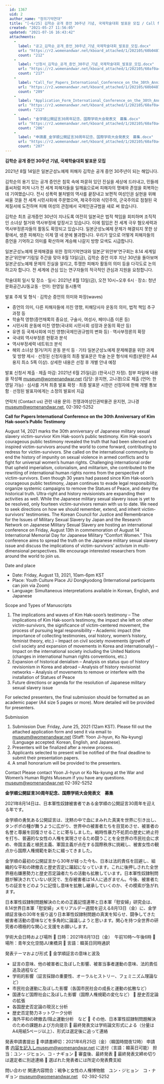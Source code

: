 ```yaml
---
  id: 1367
  uid: 2
  author_name: "정의기억연대"
  title: "[~6/25] 김학순 공개 증언 30주년 기념, 국제학술대회 발표문 모집 / Call for Papers: Intl Conference on Kim Hak-soon / 国際学術大会発表文 募集"
  created: "2021-05-27 11:56:05"
  updated: "2021-07-16 16:43:42"
  attachments: 
    - 
      label: "공고_김학순_공개_증언_30주년_기념_국제학술대회_발표문_모집.docx"
      url: "https://r2.womenandwar.net/kboard_attached/1/202105/60b0487cf22048303894.docx"
      count: "212"
    - 
      label: "신청서_김학순_공개_증언_30주년_기념_국제학술대회_발표문_모집.docx"
      url: "https://r2.womenandwar.net/kboard_attached/1/202105/60af0a45a042f3090898.docx"
      count: "217"
    - 
      label: "Call_for_Papers_International_Conference_on_the_30th_Anniversary.docx"
      url: "https://r2.womenandwar.net/kboard_attached/1/202105/60b0487cf3ed08157769.docx"
      count: "209"
    - 
      label: "Application_Form_International_Conference_on_the_30th_Anniversary.docx"
      url: "https://r2.womenandwar.net/kboard_attached/1/202105/60af0a45a30ea5814736.docx"
      count: "212"
    - 
      label: "金学順公開証言30周年記念、国際学術大会発表文　募集.docx"
      url: "https://r2.womenandwar.net/kboard_attached/1/202105/60af0a45a4fc36973092.docx"
      count: "206"
    - 
      label: "申請書_金学順公開証言30周年記念、国際学術大会発表文　募集.docx"
      url: "https://r2.womenandwar.net/kboard_attached/1/202105/60af0a45a65666250852.docx"
      count: "207"
---
```

**김학순 공개 증언 30주년 기념, 국제학술대회 발표문 모집**

2021년 8월 14일은 일본군성노예제 피해자 김학순 공개 증언 30주년이 되는 해입니다. 

김학순의 용기 있는 공개 증언은 침묵 속에 파묻혀 있던 진실을 세상에 드러내고, 민들레 홀씨처럼 퍼져 나가 전 세계 피해자들을 일깨움으로써 피해자의 명예와 존엄을 회복하는데 기여했습니다. 전시 성폭력 불처벌의 역사를 끝장내고 보편적 여성인권 실현을 위해 싸울 것을 전 세계 시민사회에 주문했으며, 제국주의와 식민주의, 군국주의로 점철된 국제질서에 도전하며 피해 여성의 관점에서 국제인권규범을 새로 써 왔습니다. 

김학순 최초 공개증언 30년이 지나도록 여전히 일본국은 법적 책임을 회피하며 조직적인 소녀상 철거와 역사부정에 앞장서고 있습니다. 이에 힘입은 전 세계 극우 혐오세력과 역사부정론자들의 활동도 확장되고 있습니다. 일본군성노예제 문제가 해결되지 못한 상황에서, 생존 피해자는 이제 열 네 분에 불과합니다. 우리가 앞으로 어떻게 피해자들의 증언을 기억하고 의미를 확산하며 계승해 나갈지 방향 모색도 시급합니다. 

일본군성노예제 문제해결을 위한 정의기억연대와 일본군’위안부’연구회는 8.14 세계일본군‘위안부’기림일 주간을 맞아 8월 13일(금), 김학순 증언 이후 지난 30년을 돌아보며 일본군성노예제 문제의 진실을 알리고, 투쟁한 피해자 활동의 의미 등을 다각도로 논의하고자 합니다. 전 세계에 관심 있는 연구자들의 적극적인 관심과 지원을 요청합니다. 

학술대회 일시 및 장소
· 일시: 2021년 8월 13일(금), 오전 10시~오후 6시
· 장소: 청년문화공간JU동교동
· 언어: 한영일 동시통역

발표 주제 및 형식 
· 김학순 증언의 의미와 파장(waves)
- 증언의 의미, 다른 피해자들에 끼친 영향, 피해당사자 운동의 의미, 법적 책임 추구 과정 등
- 학술적 영향(증언채록의 중요성, 구술사, 여성사, 페미니즘 이론 등) 
- 시민사회 운동에 미친 영향(국내외 시민사회 성장과 운동의 확산 등)
- 유엔 등 국제사회에 미친 영향(국제인권규범의 변화 등)
· 역사부정론의 확장
- 국내외 역사부정론 현황과 분석
- 역사부정세력 네트워크 분석 
- 해외 소녀상 철거/저지 운동 분석 등
· 기타 일본군성노예제 문제해결을 위한 과제 및 방향 제시
· 선정된 신청자들의 최종 발표문은 학술 논문 형식에 따름(분량은 A4용지 최소 5쪽 이상). 상세한 내용은 선정 후 개별 안내 예정

발표 신청서 제출 
· 제출 마감: 2021년 6월 25일(금) (한국시간 자정). 첨부 파일에 내용을 작성해 museum@womenandwar.net (담당: 윤지현, 고나경)으로 제출 (언어: 한영일 가능)
· 심사를 거쳐 최종 발표 확정
· 최종 발표문 시한은 선정자에 한해 개별 통보함
· 선정된 발표자에게는 소정의 발표비 지급

연락처 (Contact us) 
 관련 내용 문의: 전쟁과여성인권박물관 윤지현, 고나경
museum@womenandwar.net, 02-392-5252

**Call for Papers
International Conference on the 30th Anniversary of Kim Hak-soon’s Public Testimony**

August 14, 2021 marks the 30th anniversary of Japanese military sexual slavery victim-survivor Kim Hak-soon’s public testimony. 
Kim Hak-soon’s courageous public testimony revealed the truth that had been silenced and inspired victim-survivors around the world to come forward, contributing to redress for victim-survivors. She called on the international community to end the history of impunity on sexual violence in armed conflicts and to fight for universal women’s human rights. Challenging international order that upheld imperialism, colonialism, and militarism, she contributed to the rewriting of international human rights norms from the perspective of victim-survivors.
Even though 30 years had passed since Kim Hak-soon’s courageous public testimony, Japan continues to evade legal responsibility, organize systemic campaigns to remove the Statues of Peace, and deny the historical truth. Ultra-right and history revisionists are expanding their activities as well. While the Japanese military sexual slavery issue is yet to be resolved, only fourteen victim-survivors remain with us to date. We need to seek directions on how we should remember, extend, and inherit victim-survivors’ testimonies.
The Korean Council for Justice and Remembrance for the Issues of Military Sexual Slavery by Japan and the Research Network on Japanese Military Sexual Slavery are hosting an international conference on Friday, August 13th in commemoration of August 14 International Memorial Day for Japanese Military “Comfort Women.” This conference aims to spread the truth on the Japanese military sexual slavery issue and discuss the implications of victim-survivors’ activism in multi-dimensional perspectives. We encourage interested researchers from around the world to join us.

Date and place
- Date: Friday, August 13, 2021, 10am-6pm KST
- Place: Youth Culture Place JU Dongkyodong (International participants can join via Zoom)
- Language: Simultaneous interpretations available in Korean, English, and Japanese

Scope and Types of Manuscripts
1) The implications and waves of Kim Hak-soon’s testimony
– The implications of Kim Hak-soon’s testimony, the impact she left on other victim-survivors, the significance of victim-centered movement, the process of pursuing legal responsibility
– Academic impact (the importance of collecting testimonies, oral history, women’s history, feminist theory, etc.)
– Impact on civil society movements (growth of civil society and expansion of movements in Korea and internationally)
– Impact on the international society including the United Nations (changes in international human rights conventions, etc.)
2) Expansion of historical denialism
– Analysis on status quo of history revisionism in Korea and abroad
– Analysis of history revisionist networks
– Analysis of movements to remove or interfere with the installation of Statues of Peace 
3) Future directions or agenda for the resolution of Japanese military sexual slavery issue

For selected presenters, the final submission should be formatted as an academic paper (A4 size 5 pages or more). More detailed will be provided for presenters. 

Submission
1) Submission Due: Friday, June 25, 2021 (12am KST). Please fill out the attached application form and send it via email to museum@womenandwar.net (Staff: Yoon Ji-hyun, Ko Na-kyung) (Language accepted: Korean, English, and Japanese).
2) Presenters will be finalized after a review process.
3) Applicants selected to present will be notified of the final deadline to submit their presentation papers.
4) A small honorarium will be provided to the presenters.

Contact
Please contact Yoon Ji-hyun or Ko Na-kyung at the War and Women’s Human Rights Museum if you have any questions. museum@womenandwar.net 02-392-5252

**金学順公開証言30周年記念、国際学術大会発表文　募集**

2021年8月14日は、日本軍性奴隷被害者である金学順の公開証言30周年を迎える年です。

金学順の勇気ある公開証言は、沈黙の中で血にまみれた真実を世界に引き出し、タンポポの種が舞うように広がり、世界中の被害者たちを目覚めさせ、被害者の名誉と尊厳を回復させることに寄与しました。戦時性暴力不処罰の歴史に終止符を打ち、普遍的な女性の人権を実現させるため闘うことを全世界の市民社会に求め、帝国主義と植民主義、軍国主義が点在する国際秩序に挑戦し、被害女性の観点から国際人権規範を新たに綴ってきました。

金学順の最初の公開証言から30年が経った今も、日本は法的責任を回避し、組織的な平和の碑撤去と歴史否定に躍起になっています。これに後押しされた全世界極右嫌悪勢力と歴史否定論者たちの活動も拡散しています。日本軍性奴隷制問題が解決されていない状況で、生存被害者は14人に過ぎません。今後、被害者たちの証言をどのように記憶し意味を拡散し継承していくのか、その模索が急がれます。

日本軍性奴隷制問題解決のための正義記憶連帯と日本軍「慰安婦」研究会は、8.14世界日本軍「慰安婦」メモリアルデー週間を迎える8月13日（金）に、金学順証言後の30年を振り返り日本軍性奴隷制問題の真実を知らせ、闘争してきた被害者活動の意味などを多角的に論議しようと思います。関心を持つ全世界の研究者の積極的な関心と支援をお願いします。

学術大会日時および場所
 日時：2021年8月13日（金）　午前10時～午後6時
 場所：青年文化空間JU東橋洞
 言語：韓英日同時通訳

発表テーマおよび形式 
 金学順証言の意味と波及
- 証言の意味、他の被害者に及ぼした影響、被害当事者運動の意味、法的責任追及過程など
- 学術的影響（証言採録の重要性、オーラルヒストリー、フェミニズム理論など）
- 市民社会運動に及ぼした影響（各国市民社会の成長と運動の拡散など）
- 国連など国際社会に及ぼした影響（国際人権規範の変化など）
 歴史否定論の拡張
- 各国歴史否定論の現況と分析
- 歴史否定勢力ネットワーク分析
- 海外平和の碑撤去/阻止運動分析　など
 その他、日本軍性奴隷制問題解決のための課題および方向提示
 最終発表文は学術論文形式による（分量はA4用紙5ページ以上）、形式は選定後に追って連絡

発表申請書提出
 申請書締切：2021年6月25日（金）（韓国時間夜12時）
申請書 内容を記入しmuseum@womenandwar.net に送付（言語：韓英日可能）
担当：ユン・ジヒョン、コ・ナギョン
 審査後、最終発表
 最終発表文締め切りは選定者に別途連絡
 選ばれた発表者には所定の発表費支給

問い合わせ
関連内容問合：戦争と女性の人権博物館　ユン・ジヒョン　コ・ナギョン
museum@womenandwar.net　02-392-5252